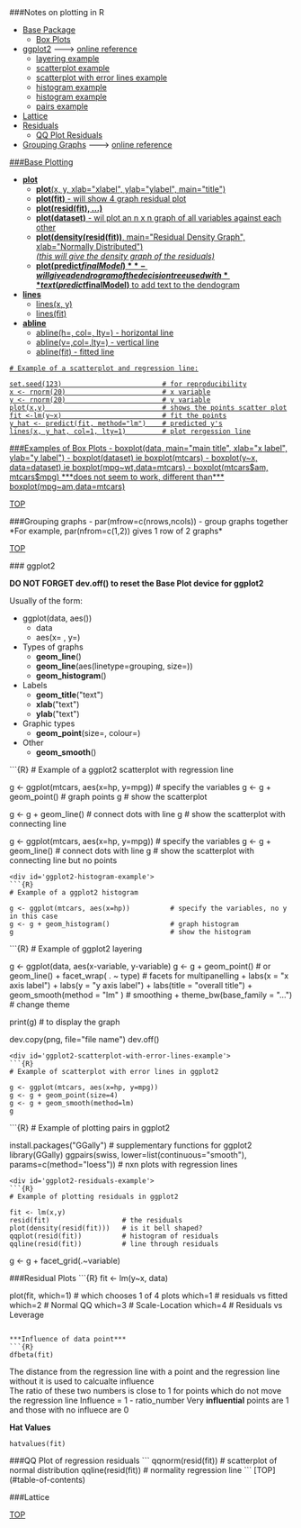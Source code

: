 <div id='table-of-contents'>
###Notes on plotting in R

- [Base Package](#base-plotting-package)
  - [Box Plots](#base-box-plots)
- [ggplot2](#ggplot2-plotting-package) ---\> <a href="http://docs.ggplot2.org/0.9.3.1/index.html" target=_blank>online reference
  + [layering example](#ggplot2-layering-example)
  + [scatterplot example](#ggplot2-scatterplot-example)
  + [scatterplot with error lines example](#ggplot2-scatterplot-with-error-lines-example)
  + [histogram example](#ggplot2-histogram-example)
  + [histogram example](#ggplot2-histogram-example)
  + [pairs example](#ggplot2-pairs-example)
- [Lattice](#lattice-plotting-package)
- [Residuals](#residual-plot-section)
  + [QQ Plot Residuals](#qqplot-residuals)
- [Grouping Graphs](#grouping-graphs) ---\> <a href="http://www.statmethods.net/advgraphs/layout.html" target=_blank>online reference

<div id='base-plotting-package'>
###Base Plotting 

- **plot**
  - **plot**(x, y, xlab="xlabel", ylab="ylabel", main="title")
  - **plot(fit)** - will show 4 graph residual plot
  - **plot(resid(fit), ...)**
  - **plot(dataset)** - wil plot an n x n graph of all variables against each other
  - **plot(density(resid(fit))**, main="Residual Density Graph", xlab="Normally Distributed")  
*(this will give the density graph of the residuals)*
  - **plot(predict$finalModel)** - will give a dendrogram of the decision tree  
used with **text(predict$finalModel)** to add text to the dendogram
- **lines**
  - lines(x, y)
  - lines(fit)
- **abline**
  - abline(h=, col=, lty=) - horizontal line
  - abline(v=,col=,lty=) - vertical line
  - abline(fit) - fitted line


```{R}
# Example of a scatterplot and regression line:

set.seed(123)                         # for reproducibility
x <- rnorm(20)                        # x variable
y <- rnorm(20)                        # y variable
plot(x,y)                             # shows the points scatter plot
fit <-lm(y~x)                         # fit the points
y_hat <- predict(fit, method="lm")    # predicted y's
lines(x, y_hat, col=1, lty=1)         # plot rergession line
```
<div id='base-box-plots'>
###Examples of Box Plots
- boxplot(data, main="main title", xlab="x label", ylab="y label")
- boxplot(dataset) ie boxplot(mtcars)
- boxplot(y~x, data=dataset) ie boxplot(mpg~wt,data=mtcars)
- boxplot(mtcars$am, mtcars$mpg) ***does not seem to work, different than*** boxplot(mpg~am,data=mtcars)

[TOP](#table-of-contents)

<div id='grouping-graphs'>
###Grouping graphs
- par(mfrow=c(nrows,ncols)) - group graphs together  
*For example, par(nfrom=c(1,2)) gives 1 row of 2 graphs*

[TOP](#table-of-contents)

<div id='ggplot2-plotting-package'/>
### ggplot2

**DO NOT FORGET dev.off() to reset the Base Plot device for ggplot2**

Usually of the form:
- ggplot(data, aes())
  + data
  + aes(x= , y=)
- Types of graphs
  + **geom_line**()
  + **geom_line**(aes(linetype=grouping, size=))
  + **geom_histogram**()
- Labels
  + **geom_title**("text")
  + **xlab**("text")
  + **ylab**("text")
- Graphic types
  + **geom_point**(size=, colour=)
- Other
  + **geom_smooth**()

<div id='ggplot2-scatterplot-example'>
```{R}
# Example of a ggplot2 scatterplot with regression line

g <- ggplot(mtcars, aes(x=hp, y=mpg))   # specify the variables
g <- g + geom_point()                   # graph points
g                                       # show the scatterplot

g <- g + geom_line()                    # connect dots with line
g                                       # show the scatterplot with connecting line

g <- ggplot(mtcars, aes(x=hp, y=mpg))   # specify the variables
g <- g + geom_line()                    # connect dots with line
g                                       # show the scatterplot with connecting line but no points
```
<div id='ggplot2-histogram-example'>
```{R}
# Example of a ggplot2 histogram

g <- ggplot(mtcars, aes(x=hp))          # specify the variables, no y in this case
g <- g + geom_histogram()               # graph histogram
g                                       # show the histogram
```

<div id='ggplot2-layering-example'>
```{R}
# Example of ggplot2 layering

g <- ggplot(data, aes(x-variable, y-variable)
g <- g + geom_point()  # or geom_line()
    + facet_wrap( . ~ type)           # facets for multipanelling
    + labs(x = "x axis label")
    + labs(y = "y axis label")
    + labs(title = "overall title")
    + geom_smooth(method = "lm" )     # smoothing
    + theme_bw(base_family = "...")   # change theme
    
print(g)      # to display the graph

dev.copy(png, file="file name")
dev.off()
```
<div id='ggplot2-scatterplot-with-error-lines-example'>
```{R}
# Example of scatterplot with error lines in ggplot2

g <- ggplot(mtcars, aes(x=hp, y=mpg))
g <- g + geom_point(size=4)
g <- g + geom_smooth(method=lm)
g
```

<div id='ggplot2-pairs-example'>
```{R}
# Example of plotting pairs in ggplot2

install.packages("GGally")                      # supplementary functions for ggplot2
library(GGally)
ggpairs(swiss, lower=list(continuous="smooth"), params=c(method="loess"))  # nxn plots with regression lines
```
<div id='ggplot2-residuals-example'>
```{R}
# Example of plotting residuals in ggplot2

fit <- lm(x,y)
resid(fit)                  # the residuals
plot(density(resid(fit)))   # is it bell shaped?
qqplot(resid(fit))          # histogram of residuals
qqline(resid(fit))          # line through residuals
```

g <- g + facet_grid(.~variable)

<div id='residual-plot-section'>
###Residual Plots
```{R}
fit <- lm(y~x, data)

plot(fit, which=1)      # which chooses 1 of 4 plots
    which=1             # residuals vs fitted
    which=2             # Normal QQ
    which=3             # Scale-Location
    which=4             # Residuals vs Leverage
```

***Influence of data point***
```{R}
dfbeta(fit)
```
The distance from the regression line with a point and the regression line without it is used to calcualte influence  
The ratio of these two numbers is close to 1 for points which do not move the regression line
Influence = 1 - ratio_number
Very **influential** points are 1 and those with no influece are 0

**Hat Values**

```{R}
hatvalues(fit)
```

<div id='qqplot-residuals'>
###QQ Plot of regression residuals
```
qqnorm(resid(fit))    # scatterplot of normal distribution
qqline(resid(fit))    # normality regression line
```
[TOP](#table-of-contents)

###Lattice <div id='lattice-plotting-package'>

[TOP](#table-of-contents)
